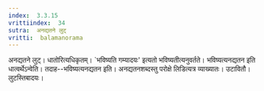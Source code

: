 ```yaml
---
index:  3.3.15
vrittiindex:  34
sutra:  अनद्यतने लुट्
vritti:  balamanorama 
---
```


अनद्यतने लुट्। धातोरित्यधिकृतम्। `भविष्यति गम्यादयः' इत्यतो भविष्यतीत्यनुवर्तते। भविष्यत्यनद्यतन इति धात्वर्थेऽन्वेति। तदाह--भविष्यत्यनद्यतन इति। अनद्यतनशब्दस्तु परोक्षे लिडित्यत्र व्याख्यातः। उटावितौ। लुटस्तिबादयः। 

